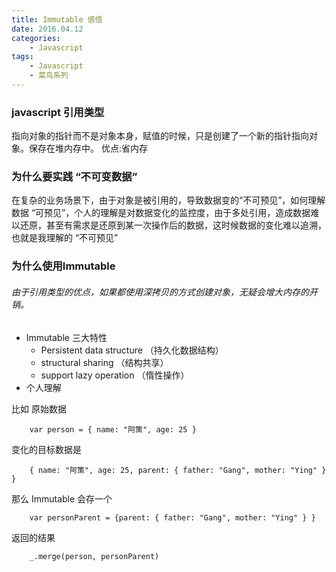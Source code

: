 ```yaml
---
title: Immutable 感悟
date: 2016.04.12
categories: 
    - Javascript
tags:
    - Javascript
    - 菜鸟系列
---
```

### javascript 引用类型
  指向对象的指针而不是对象本身，赋值的时候，只是创建了一个新的指针指向对象。保存在堆内存中。
  优点:省内存

### 为什么要实践 “不可变数据”
  在复杂的业务场景下，由于对象是被引用的，导致数据变的“不可预见”，如何理解数据 “可预见”，个人的理解是对数据变化的监控度，由于多处引用，造成数据难以还原，甚至有需求是还原到某一次操作后的数据，这时候数据的变化难以追溯，也就是我理解的 “不可预见”

### 为什么使用Immutable 
###### 由于引用类型的优点，如果都使用深拷贝的方式创建对象，无疑会增大内存的开销。
  - Immutable 三大特性
	  - Persistent data structure （持久化数据结构）
	  - structural sharing （结构共享）
	  - support lazy operation （惰性操作）
  - 个人理解
  
  比如 原始数据 
  		
  		var person = { name: "阿策", age: 25 }
  变化的目标数据是 
  
  		{ name: "阿策", age: 25, parent: { father: "Gang", mother: "Ying" } }
  		
  那么 Immutable 会存一个 
  
  		var personParent = {parent: { father: "Gang", mother: "Ying" } }
  		
  返回的结果
  		
  		_.merge(person, personParent)